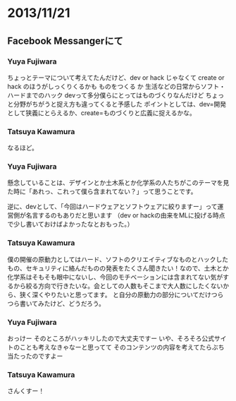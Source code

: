 # 2013/11/21

## Facebook Messangerにて

### Yuya Fujiwara

ちょっとテーマについて考えてたんだけど、dev or hack じゃなくて create or hack のほうがしっくりくるかも
ものをつくる か 生活などの日常からソフト・ハードまでのハック
devって多分僕らにとってはものづくりなんだけど
ちょっと分野がちがうと捉え方も違ってくると予感した
ポイントとしては、dev=開発として狭義にとらえるか、create=ものづくりと広義に捉えるかな。

### Tatsuya Kawamura

なるほど。

### Yuya Fujiwara
懸念していることは、デザインとか土木系とか化学系の人たちがこのテーマを見た時に「あれっ、これって僕ら含まれてない？」って思うことです。

逆に、devとして、「今回はハードウェアとソフトウェアに絞りますー」って運営側が名言するのもありだと思います
（dev or hackの由来をMLに投げる時点で少し書いておけばよかったなとおもった。）
### Tatsuya Kawamura

僕の開催の原動力としてはハード、ソフトのクリエイティブなものとハックしたもの、セキュリティに絡んだものの発表をたくさん聞きたい！なので、土木とか化学系はそもそも眼中にないし、今回のモチベーションには含まれてない気がするから絞る方向で行きたいな。会としての人数もそこまで大人数にしたくないから、狭く深くやりたいと思ってます。
と自分の原動力の部分についてだけつらつら書いてみたけど、どうだろう。

### Yuya Fujiwara

おっけー
そのところがハッキリしたので大丈夫ですー
いや、そろそろ公式サイトのことも考えなきゃなーと思ってて
そのコンテンツの内容を考えてたらぶち当たったのですよー

### Tatsuya Kawamura

さんくすー！

